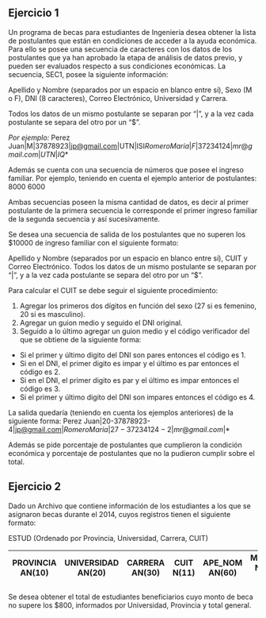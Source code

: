 ## Ejercicio 1
Un programa de becas para estudiantes de Ingeniería desea obtener la lista de postulantes
que están en condiciones de acceder a la ayuda económica.
Para ello se posee una secuencia de caracteres con los datos de los postulantes que ya han
aprobado la etapa de análisis de datos previo, y pueden ser evaluados respecto a sus
condiciones económicas. La secuencia, SEC1, posee la siguiente información:

Apellido y Nombre (separados por un espacio en blanco entre sí), Sexo (M o F),
DNI (8 caracteres), Correo Electrónico, Universidad y Carrera.

Todos los datos de un mismo postulante se separan por “|”, y a la vez cada postulante se
separa del otro por un “$”.

*Por ejemplo:*
Perez Juan|M|37878923|jp@gmail.com|UTN|ISI$Romero Maria|F|37234124|mr@gmail.com|UTN|IQ$*

Además se cuenta con una secuencia de números que posee el ingreso familiar.
Por ejemplo, teniendo en cuenta el ejemplo anterior de postulantes: 8000	6000

Ambas secuencias poseen la misma cantidad de datos, es decir al primer postulante de la
primera secuencia le corresponde el primer ingreso familiar de la segunda secuencia y así
sucesivamente.

Se desea una secuencia de salida de los postulantes que no superen los $10000 de ingreso familiar
con el siguiente formato:

Apellido y Nombre (separados por un espacio en blanco entre sí), CUIT y Correo Electrónico.
Todos los datos de un mismo postulante se separan por “|”, y a la vez cada postulante se separa
del otro por un “$”.

Para calcular el CUIT se debe seguir el siguiente procedimiento:
1. Agregar los primeros dos dígitos en función del sexo (27 si es femenino, 20 si es masculino).
2. Agregar un guion medio y seguido el DNI original.
3. Seguido a lo último agregar un guion medio y el código verificador del que se obtiene de la
siguiente forma:
  - Si el primer y último digito del DNI son pares entonces el código es 1.
  - Si en el DNI, el primer digito es impar y el último es par entonces el código es 2.
  - Si en el DNI, el primer digito es par y el último es impar entonces el código es 3.
  - Si el primer y último digito del DNI son impares entonces el código es 4.

La salida quedaría (teniendo en cuenta los ejemplos anteriores) de la siguiente forma:
Perez Juan|20-37878923-4|jp@gmail.com|$Romero Maria|27-37234124-2|mr@gmail.com|$*

Además se pide porcentaje de postulantes que cumplieron la condición económica y porcentaje de
postulantes que no la pudieron cumplir sobre el total.

## Ejercicio 2
Dado un Archivo que contiene información de los estudiantes a los que se asignaron becas durante
el 2014, cuyos registros tienen el siguiente formato:

ESTUD (Ordenado por Provincia, Universidad, Carrera, CUIT)

| PROVINCIA AN(10) | UNIVERSIDAD AN(20) | CARRERA AN(30) | CUIT N(11) | APE_NOM AN(60) | MONTO N(10, 2) |
|------------------|--------------------|----------------|------------|----------------|----------------|

Se desea obtener el total de estudiantes beneficiarios cuyo monto de beca no supere los $800, informados
por Universidad, Provincia y total general.
